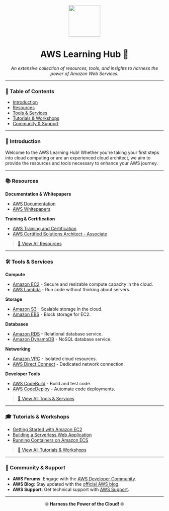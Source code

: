 <div align="center">

<img src="https://upload.wikimedia.org/wikipedia/commons/9/93/Amazon_Web_Services_Logo.svg" width="100">

# AWS Learning Hub 🚀

_An extensive collection of resources, tools, and insights to harness the power of Amazon Web Services._

</div>

---

### 📘 Table of Contents
- [Introduction](#-introduction)
- [Resources](#-resources)
- [Tools & Services](#-tools--services)
- [Tutorials & Workshops](#-tutorials--workshops)
- [Community & Support](#-community--support)

---

### 🌌 Introduction

Welcome to the AWS Learning Hub! Whether you're taking your first steps into cloud computing or are an experienced cloud architect, we aim to provide the resources and tools necessary to enhance your AWS journey.

---

### 📚 Resources

**Documentation & Whitepapers**
- [AWS Documentation](https://docs.aws.amazon.com/)
- [AWS Whitepapers](https://aws.amazon.com/whitepapers/)

**Training & Certification**
- [AWS Training and Certification](https://aws.amazon.com/training/)
- [AWS Certified Solutions Architect - Associate](https://aws.amazon.com/certification/certified-solutions-architect-associate/)

> [🔗 View All Resources](#)

---

### 🛠 Tools & Services

**Compute**
- [Amazon EC2](https://aws.amazon.com/ec2/) - Secure and resizable compute capacity in the cloud.
- [AWS Lambda](https://aws.amazon.com/lambda/) - Run code without thinking about servers.

**Storage**
- [Amazon S3](https://aws.amazon.com/s3/) - Scalable storage in the cloud.
- [Amazon EBS](https://aws.amazon.com/ebs/) - Block storage for EC2.

**Databases**
- [Amazon RDS](https://aws.amazon.com/rds/) - Relational database service.
- [Amazon DynamoDB](https://aws.amazon.com/dynamodb/) - NoSQL database service.

**Networking**
- [Amazon VPC](https://aws.amazon.com/vpc/) - Isolated cloud resources.
- [AWS Direct Connect](https://aws.amazon.com/directconnect/) - Dedicated network connection.

**Developer Tools**
- [AWS CodeBuild](https://aws.amazon.com/codebuild/) - Build and test code.
- [AWS CodeDeploy](https://aws.amazon.com/codedeploy/) - Automate code deployments.

> [🔗 View All Tools & Services](#)

---

### 🎓 Tutorials & Workshops

- [Getting Started with Amazon EC2](https://aws.amazon.com/getting-started/hands-on/launch-an-instance/)
- [Building a Serverless Web Application](https://aws.amazon.com/getting-started/hands-on/build-serverless-web-app-lambda-apigateway-s3-dynamodb-cognito/)
- [Running Containers on Amazon ECS](https://aws.amazon.com/getting-started/hands-on/run-docker-container/)

> [🔗 View All Tutorials & Workshops](#)

---

### 🤝 Community & Support

- **AWS Forums**: Engage with the [AWS Developer Community](https://forums.aws.amazon.com/).
- **AWS Blog**: Stay updated with the [official AWS blog](https://aws.amazon.com/blogs/).
- **AWS Support**: Get technical support with [AWS Support](https://aws.amazon.com/support/).

---

<div align="center">

🌐 **Harness the Power of the Cloud!** 🌐

</div>
